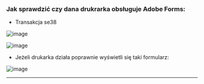 ### Jak sprawdzić czy dana drukrarka obsługuje Adobe Forms:

* Transakcja se38

![image](https://user-images.githubusercontent.com/91785152/225922571-0547a5b4-9df1-468e-a8d6-5ccbe4378afa.png)

![image](https://user-images.githubusercontent.com/91785152/225922865-1c5bab24-9c62-4554-8fd6-366b9a51e362.png)

* Jeżeli drukarka działa poprawnie wyświetli się taki formularz:

![image](https://user-images.githubusercontent.com/91785152/225923049-0ef644df-4a8b-44a4-afdf-3609bf421281.png)

-------------------------------------------------------------------------------------------------------------------
